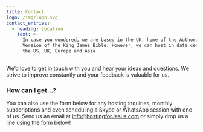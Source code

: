 ```yaml
---
title: Contact
logo: /img/logo.svg
contact_entries:
  - heading: Location
    text: >-
      In case you wondered, we are based in the UK, home of the Authorized
      Version of the King James Bible. However, we can host in data centres in
      the US, UK, Europe and Asia.
---
```

We’d love to get in touch with you and hear your ideas and
questions. We strive to improve constantly and your feedback
is valuable for us.

<h3 class="f4 b lh-title mb2">How can I get…?</h3>

You can also use the form below for any hosting inquiries, monthly subscriptions and even scheduling a Skype or WhatsApp session with one of us. Send us an email at [info@hostingforJesus.com](info@hostingforJesus.com) or simply drop us a line using the form below!
